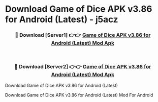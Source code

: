 # Download Game of Dice APK v3.86 for Android (Latest) - j5acz


<div align="center">
<h3>🔴 Download [Server1] 👉👉 <a href="https://apk-comot.site?title=Game_of_Dice_APK_v3.86_for_Android_(Latest)">Game of Dice APK v3.86 for Android (Latest) Mod Apk</a></h3><br>
<h3>🔴 Download [Server2] 👉👉 <a href="https://apk-comot.site?title=Game_of_Dice_APK_v3.86_for_Android_(Latest)">Game of Dice APK v3.86 for Android (Latest) Mod Apk</a></h3>
</div>



Download Game of Dice APK v3.86 for Android (Latest) 

Download Game of Dice APK v3.86 for Android (Latest) Mod For Android